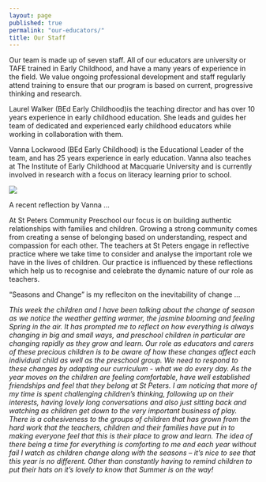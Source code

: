 ```yaml
---
layout: page
published: true
permalink: "our-educators/"
title: Our Staff
---
```




Our team is made up of seven staff. All of our educators are university or TAFE trained in Early Childhood, and have a many years of experience in the field. We value ongoing professional development and staff regularly attend training to ensure that our program is based on current, progressive thinking and  research.

Laurel Walker (BEd Early Childhood)is the teaching director and has over 10 years experience in early childhood education. She leads and guides her team of dedicated and experienced early childhood educators while working in collaboration with them.

Vanna Lockwood (BEd Early Childhood) is the Educational Leader of the team, and has 25 years experience in early education. Vanna also teaches at The Institute of Early Childhood at Macquarie University and is currently involved in research with a focus on literacy learning prior to school.


![](//_posts/static/IMG_5188%203.jpg)

A recent reflection by Vanna ...

At St Peters Community Preschool our focus is on building authentic relationships with families and children. Growing a strong community comes from creating a sense of belonging based on understanding, respect and compassion for each other. The teachers at St Peters engage in reflective practice where we take time to consider and analyse the important role we have in the lives of children. Our practice is influenced by these reflections which help us to recognise and celebrate the dynamic nature of our role as teachers. 

 “Seasons and Change” is my refleciton on the inevitability of change ...
 
_This week the children and I have been talking about the change of season as we notice the weather getting warmer, the jasmine blooming and feeling Spring in the air. It has prompted me to reflect on how everything is always changing in big and small ways, and preschool children in particular are changing rapidly as they grow and learn. Our role as educators and carers of these precious children is to be aware of how these changes affect each individual child as well as the preschool group. We need to respond to these changes by adapting our curriculum - what we do every day.
 As the year moves on the children are feeling comfortable, have well established friendships and feel that they belong at St Peters. I am noticing that more of my time is spent challenging children’s thinking, following up on their interests, having lovely long conversations and also just sitting back and watching as children get down to the very important business of play. There is a cohesiveness to the groups of children that has grown from the hard work that the teachers, children and their families have put in to making everyone feel that this is their place to grow and learn.
The idea of there being a time for everything is comforting to me and each year without fail I watch as children change along with the seasons – it’s nice to see that this year is no different. Other than constantly having to remind children to put their hats on it’s lovely to know that Summer is on the way!_
